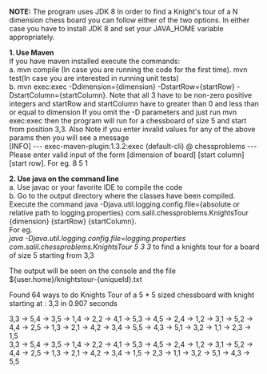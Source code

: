 <b>NOTE:</b> The program uses JDK 8
In order to find a Knight's tour of a N dimension chess board you can follow either of the two options. In either case you have to install JDK 8 and set your JAVA_HOME variable appropriately.

<b>1. Use Maven<br></b>
If you have maven installed execute the commands:<br>
a. mvn compile (In case you are running the code for the first time). mvn test(In case you are interested in running unit tests)<br> 
b. mvn exec:exec -Ddimension={dimension} -DstartRow={startRow} -DstartColumn={startColumn}. Note that all 3 have to be non-zero positive integers and startRow  and startColumn have to greater than 0 and less than or equal to dimension
If you omit the -D parameters and just run mvn exec:exec then the program will run for a chessboard of size 5 and start from position 3,3. Also Note if you enter invalid values for any of the above params then you will see a message<br>
[INFO] --- exec-maven-plugin:1.3.2:exec (default-cli) @ chessproblems ---<br>
Please enter valid input of the form [dimension of board] [start column] [start
row]. For eg. 8 5 1

<b>2. Use java on the command line<br></b>
a. Use javac or your favorite IDE to compile the code<br>
b. Go to the output directory where the classes have been compiled. Execute the command java -Djava.util.logging.config.file={absolute or relative path to logging.properties} com.salil.chessproblems.KnightsTour {dimension} {startRow} {startColumn}.<br>
For eg. <br>
<i>java -Djava.util.logging.config.file=logging.properties com.salil.chessproblems.KnightsTour 5 3 3</i> to find a knights tour for a board of size 5 starting from 3,3<br>

The output will be seen on the console and the file ${user.home}/knightstour-{uniqueId}.txt

Found 64 ways to do  Knights Tour of a 5 * 5 sized chessboard with knight starting at : 3,3 in 0.907 seconds

3,3 -> 5,4 -> 3,5 -> 1,4 -> 2,2 -> 4,1 -> 5,3 -> 4,5 -> 2,4 -> 1,2 -> 3,1 -> 5,2 -> 4,4 -> 2,5 -> 1,3 -> 2,1 -> 4,2 -> 3,4 -> 5,5 -> 4,3 -> 5,1 -> 3,2 -> 1,1 -> 2,3 -> 1,5<br>
3,3 -> 5,4 -> 3,5 -> 1,4 -> 2,2 -> 4,1 -> 5,3 -> 4,5 -> 2,4 -> 1,2 -> 3,1 -> 5,2 -> 4,4 -> 2,5 -> 1,3 -> 2,1 -> 4,2 -> 3,4 -> 1,5 -> 2,3 -> 1,1 -> 3,2 -> 5,1 -> 4,3 -> 5,5<br>
